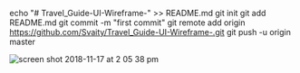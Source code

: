 echo "# Travel_Guide-UI-Wireframe-" >> README.md
git init
git add README.md
git commit -m "first commit"
git remote add origin https://github.com/Svaity/Travel_Guide-UI-Wireframe-.git
git push -u origin master

![screen shot 2018-11-17 at 2 05 38 pm](https://user-images.githubusercontent.com/43662680/48919822-17024d80-ee63-11e8-8cf4-8b0659c86e78.png)
